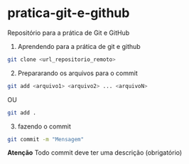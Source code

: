 # pratica-git-e-github
Repositório para a prática de Git e GitHub

1. Aprendendo para a prática de git e github

```bash
git clone <url_repositorio_remoto>
```

2. Prepararando os arquivos para o commit

```bash
git add <arquivo1> <arquivo2> ... <arquivoN>
```
OU
```bash
git add .
```

3. fazendo o commit

```bash
git commit -m "Mensagem"
```
**Atenção** Todo commit deve ter uma descrição (obrigatório)
